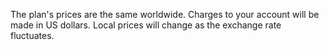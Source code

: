 The plan's prices are the same worldwide. Charges to your account will be made in US dollars. Local prices will change as the exchange rate fluctuates.
